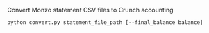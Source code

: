 Convert Monzo statement CSV files to Crunch accounting

`python convert.py statement_file_path [--final_balance balance]`

